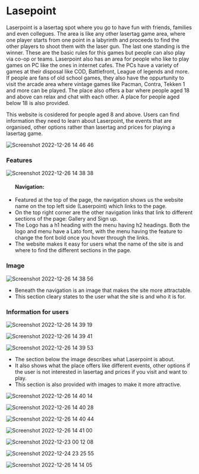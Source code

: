 # Lasepoint
Laserpoint is a lasertag spot where you go to have fun with friends, families and even collegues. The area is like any other lasertag game area,
where one player starts from one point in a labyrinth and proceeds to find the other players to shoot them with the laser gun. The last one standing
is the winner. These are the basic rules for this games but people can also play via co-op or teams.
Laserpoint also has an area for people who like to play games on PC like the ones in internet cafes. The PCs have a variety of games at their disposal like
COD, Battlefront, League of legends and more. If people are fans of old school games, they also have the oppurtunity to visit the arcade area where vintage 
games like Pacman, Contra, Tekken 1 and more can be played.
The place also offers a bar where people aged 18 and above can relax and chat with each other. A place for people aged below 18 is also provided.

This website is cosidered for people aged 8 and above.
Users can find information they need to learn about Laserpoint, the events that are organised, other options rather than lasertag and prices for playing
a lasertag game.


![Screenshot 2022-12-26 14 46 46](https://user-images.githubusercontent.com/112749480/209557120-363b4430-459f-42cc-adc7-1b55ba139a70.png)


<h3>Features</h3>

![Screenshot 2022-12-26 14 38 38](https://user-images.githubusercontent.com/112749480/209557478-cfc3047d-47bd-48bb-b975-c917343ecd54.png)

<ul>
<h4>Navigation:</h4>
<li>Featured at the top of the page, the navigation shows us the website name on the top left side (Laserpoint) which links to the page.</li>
<li>On the top right corner are the other navigation links that link to different sections of the page: Gallery and Sign up.</li>
<li>The Logo has a h1 heading with the menu having h2 headings. Both the logo and menu have a Lato font, with the menu having the feature to change the font bold once you hover through the links.</li>
<li>The website makes it easy for users what the name of the site is and where to find the different sections in the page.</li>
</ul>

<h3>Image</h3>

![Screenshot 2022-12-26 14 38 56](https://user-images.githubusercontent.com/112749480/209557340-7e0e0436-25e2-46f9-9669-047a7c1640b2.png)

<ul>
<li>Beneath the navigation is an image that makes the site more attractable.</li>
<li>This section cleary states to the user what the site is and who it is for.</li>
</ul>

<h3>Information for users</h3>

![Screenshot 2022-12-26 14 39 19](https://user-images.githubusercontent.com/112749480/209557559-62b6bd76-7393-4906-8cb7-32719f4e2aca.png)


![Screenshot 2022-12-26 14 39 41](https://user-images.githubusercontent.com/112749480/209557615-a3fe3f76-e780-4b77-8784-eace5010b530.png)


![Screenshot 2022-12-26 14 39 53](https://user-images.githubusercontent.com/112749480/209557620-fc345d6f-302e-427c-8794-d36531cc46ee.png)

<ul>
<li>The section below the image describes what Laserpoint is about.</li>
<li>It also shows what the place offers like different events, other options if the user is not interested in lasertag and prices if you visit and want to play.</li>
<li>This section is also provided with images to make it more attractive.</li>
</ul>


![Screenshot 2022-12-26 14 40 14](https://user-images.githubusercontent.com/112749480/209557626-d3bafb1c-bb7e-415d-8c59-39224230a639.png)

![Screenshot 2022-12-26 14 40 28](https://user-images.githubusercontent.com/112749480/209557708-6d8e36d8-1036-412a-a31b-436a0b3c3268.png)

![Screenshot 2022-12-26 14 40 44](https://user-images.githubusercontent.com/112749480/209557733-89ef19fa-017a-46f5-9f77-f49043b57718.png)

![Screenshot 2022-12-26 14 41 00](https://user-images.githubusercontent.com/112749480/209557742-2d3275df-d5d0-4c27-9f1c-fb07efa9e948.png)

![Screenshot 2022-12-23 00 12 08](https://user-images.githubusercontent.com/112749480/209557820-0be3658a-374b-4a01-abe8-adef5f2e7b6e.png)

![Screenshot 2022-12-24 23 25 55](https://user-images.githubusercontent.com/112749480/209557841-5521b738-eb25-469e-af4c-869129a2530a.png)

![Screenshot 2022-12-26 14 14 05](https://user-images.githubusercontent.com/112749480/209557845-a39dd3f5-5b08-4d20-b19d-8fe518d7c3b2.png)
